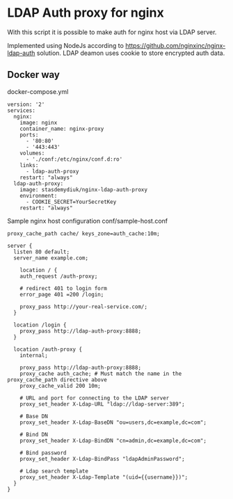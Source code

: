 # LDAP Auth proxy for nginx

With this script it is possible to make auth for nginx host via LDAP server.

Implemented using NodeJs according to https://github.com/nginxinc/nginx-ldap-auth solution.
LDAP deamon uses cookie to store encrypted auth data.

## Docker way

docker-compose.yml

```
version: '2'
services:
  nginx:
    image: nginx
    container_name: nginx-proxy
    ports:
      - '80:80'
      - '443:443'
    volumes:
      - './conf:/etc/nginx/conf.d:ro'
    links:
      - ldap-auth-proxy
    restart: "always"
  ldap-auth-proxy:
    image: stasdemydiuk/nginx-ldap-auth-proxy
    environment:
      - COOKIE_SECRET=YourSecretKey
    restart: "always"
```

Sample nginx host configuration
conf/sample-host.conf

```
proxy_cache_path cache/ keys_zone=auth_cache:10m;

server {
  listen 80 default;
  server_name example.com;

	location / {
    auth_request /auth-proxy;

    # redirect 401 to login form
    error_page 401 =200 /login;

    proxy_pass http://your-real-service.com/;
  }
	
  location /login {
    proxy_pass http://ldap-auth-proxy:8888;
  }
	
  location /auth-proxy {
    internal;
	
    proxy_pass http://ldap-auth-proxy:8888;
    proxy_cache auth_cache; # Must match the name in the proxy_cache_path directive above
    proxy_cache_valid 200 10m;

    # URL and port for connecting to the LDAP server
    proxy_set_header X-Ldap-URL "ldap://ldap-server:389";

    # Base DN
    proxy_set_header X-Ldap-BaseDN "ou=users,dc=example,dc=com";

    # Bind DN
    proxy_set_header X-Ldap-BindDN "cn=admin,dc=example,dc=com";

    # Bind password
    proxy_set_header X-Ldap-BindPass "ldapAdminPassword";
    
    # Ldap search template
    proxy_set_header X-Ldap-Template "(uid={{username}})";
  }
}
```
